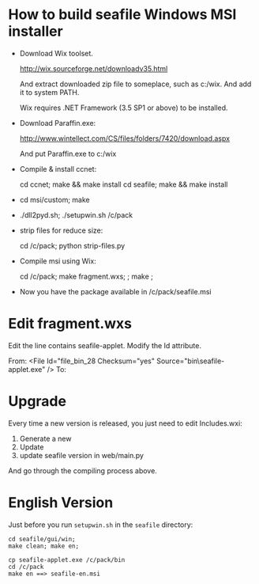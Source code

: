 How to build seafile Windows MSI installer
===========

* Download Wix toolset.

    http://wix.sourceforge.net/downloadv35.html

  And extract downloaded zip file to someplace, such as c:/wix. And add it to system PATH.
  
  Wix requires .NET Framework (3.5 SP1 or above) to be installed.

* Download Paraffin.exe:

    http://www.wintellect.com/CS/files/folders/7420/download.aspx

  And put Paraffin.exe to c:/wix
  
* Compile & install ccnet:

    cd ccnet; make && make install
    cd seafile; make && make install

* cd msi/custom; make

* ./dll2pyd.sh; ./setupwin.sh /c/pack

* strip files for reduce size:

    cd /c/pack; python strip-files.py

* Compile msi using Wix:

    cd /c/pack; make fragment.wxs; <Edit fragment.wxs> ; make ;

* Now you have the package available in /c/pack/seafile.msi

Edit fragment.wxs
=======

Edit the line contains seafile-applet. Modify the Id attribute.

From:
    <File Id="file_bin_28 Checksum="yes" Source="bin\seafile-applet.exe" />
To:
    <File Id="seafileapplet.exe" Checksum="yes" Source="bin\seafile-applet.exe" />


Upgrade
=========

Every time a new version is released, you just need to edit Includes.wxi:
1) Generate a new <ProductGuid>
2) Update <CurrentSeafileVersion>
3) update seafile version in web/main.py

And go through the compiling process above.


English Version
=========

Just before you run `setupwin.sh` in the `seafile` directory:

    cd seafile/gui/win;
    make clean; make en;

    cp seafile-applet.exe /c/pack/bin
    cd /c/pack
    make en ==> seafile-en.msi
    
